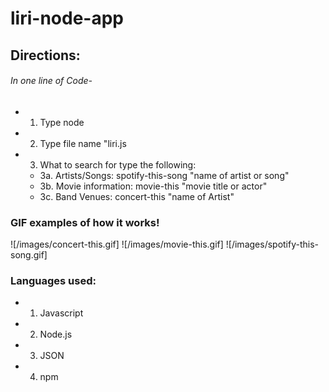 # liri-node-app

## Directions:
###### In one line of Code-
* 1. Type node
* 2. Type file name "liri.js
* 3. What to search for type the following: 
    * 3a. Artists/Songs: spotify-this-song "name of artist or song"
    * 3b. Movie information: movie-this "movie title or actor"
    * 3c. Band Venues: concert-this "name of Artist"
### GIF examples of how it works!

![/images/concert-this.gif]
![/images/movie-this.gif]
![/images/spotify-this-song.gif]

### Languages used:
* 1. Javascript
* 2. Node.js
* 3. JSON
* 4. npm

